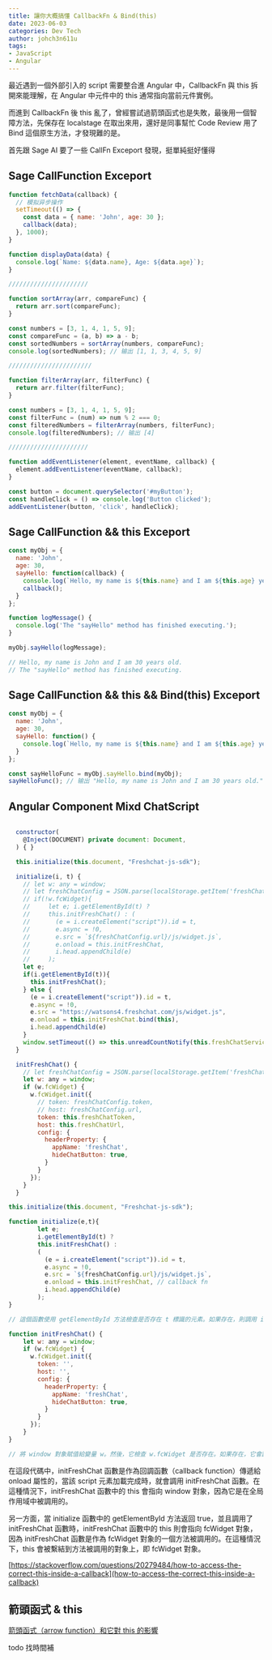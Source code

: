 ```yaml
---
title: 讓你大概搞懂 CallbackFn & Bind(this)
date: 2023-06-03
categories: Dev Tech
author: johch3n611u
tags:
- JavaScript
- Angular
---
```


最近遇到一個外部引入的 script 需要整合進 Angular 中，CallbackFn 與 this 拆開來能理解，在 Angular 中元件中的 this 通常指向當前元件實例。

而進到 CallbackFn 後 this 亂了，曾經嘗試過箭頭函式也是失敗，最後用一個智障方法，先保存在 localstage 在取出來用，還好是同事幫忙 Code Review 用了 Bind 這個原生方法，才發現難的是。

首先跟 Sage AI 要了一些 CallFn Exceport 發現，挺單純挺好懂得

## Sage CallFunction Exceport

```js
function fetchData(callback) {
  // 模拟异步操作
  setTimeout(() => {
    const data = { name: 'John', age: 30 };
    callback(data);
  }, 1000);
}

function displayData(data) {
  console.log(`Name: ${data.name}, Age: ${data.age}`);
}

//////////////////////

function sortArray(arr, compareFunc) {
  return arr.sort(compareFunc);
}

const numbers = [3, 1, 4, 1, 5, 9];
const compareFunc = (a, b) => a - b;
const sortedNumbers = sortArray(numbers, compareFunc);
console.log(sortedNumbers); // 输出 [1, 1, 3, 4, 5, 9]

///////////////////////

function filterArray(arr, filterFunc) {
  return arr.filter(filterFunc);
}

const numbers = [3, 1, 4, 1, 5, 9];
const filterFunc = (num) => num % 2 === 0;
const filteredNumbers = filterArray(numbers, filterFunc);
console.log(filteredNumbers); // 输出 [4]

//////////////////////

function addEventListener(element, eventName, callback) {
  element.addEventListener(eventName, callback);
}

const button = document.querySelector('#myButton');
const handleClick = () => console.log('Button clicked');
addEventListener(button, 'click', handleClick);
```

## Sage CallFunction && this Exceport

```js
const myObj = {
  name: 'John',
  age: 30,
  sayHello: function(callback) {
    console.log(`Hello, my name is ${this.name} and I am ${this.age} years old.`);
    callback();
  }
};

function logMessage() {
  console.log('The "sayHello" method has finished executing.');
}

myObj.sayHello(logMessage);

// Hello, my name is John and I am 30 years old.
// The "sayHello" method has finished executing.
```

## Sage CallFunction && this && Bind(this) Exceport

```js
const myObj = {
  name: 'John',
  age: 30,
  sayHello: function() {
    console.log(`Hello, my name is ${this.name} and I am ${this.age} years old.`);
  }
};

const sayHelloFunc = myObj.sayHello.bind(myObj);
sayHelloFunc(); // 输出 "Hello, my name is John and I am 30 years old."
```

## Angular Component Mixd ChatScript

```js

  constructor(
    @Inject(DOCUMENT) private document: Document,
  ) { }

  this.initialize(this.document, "Freshchat-js-sdk");

  initialize(i, t) {
    // let w: any = window;
    // let freshChatConfig = JSON.parse(localStorage.getItem('freshChatConfig'));
    // if(!w.fcWidget){
    //     let e; i.getElementById(t) ?
    //     this.initFreshChat() : (
    //       (e = i.createElement("script")).id = t,
    //       e.async = !0,
    //       e.src = `${freshChatConfig.url}/js/widget.js`,
    //       e.onload = this.initFreshChat,
    //       i.head.appendChild(e)
    //     );
    let e;
    if(i.getElementById(t)){
      this.initFreshChat();
    } else {
      (e = i.createElement("script")).id = t,
      e.async = !0,
      e.src = "https://watsons4.freshchat.com/js/widget.js",
      e.onload = this.initFreshChat.bind(this),
      i.head.appendChild(e)
    }
    window.setTimeout(() => this.unreadCountNotify(this.freshChatService), 3000);
  }

  initFreshChat() {
    // let freshChatConfig = JSON.parse(localStorage.getItem('freshChatConfig'));
    let w: any = window;
    if (w.fcWidget) {
      w.fcWidget.init({
        // token: freshChatConfig.token,
        // host: freshChatConfig.url,
        token: this.freshChatToken,
        host: this.freshChatUrl,
        config: {
          headerProperty: {
            appName: 'freshChat',
            hideChatButton: true,
          }
        }
      });
    }
  }
```

```js
this.initialize(this.document, "Freshchat-js-sdk");

function initialize(e,t){
        let e; 
        i.getElementById(t) ? 
        this.initFreshChat() : 
        (
          (e = i.createElement("script")).id = t,
          e.async = !0,
          e.src = `${freshChatConfig.url}/js/widget.js`,
          e.onload = this.initFreshChat, // callback fn
          i.head.appendChild(e)
        );
}

// 這個函數使用 getElementById 方法檢查是否存在 t 標識的元素。如果存在，則調用 initFreshChat 函数；否則，它會創建一個新的 script 元素，設置其 id、async 屬性和 src 屬性為指定的 URL，並將其添加到 head 元素中。當這個 script 元素完成加載時，它會調用 initFreshChat 函数。

function initFreshChat() {
    let w: any = window;
    if (w.fcWidget) {
      w.fcWidget.init({
        token: '',
        host: '',
        config: {
          headerProperty: {
            appName: 'freshChat',
            hideChatButton: true,
          }
        }
      });
    }
}

// 將 window 對象賦值給變量 w。然後，它檢查 w.fcWidget 是否存在。如果存在，它會調用 fcWidget.init 方法，並傳遞一個包含 token、host 和 config 屬性的對象。在此示例中，config 對象包含一個名為 headerProperty 的屬性，該屬性又包含兩個屬性：appName 和 hideChatButton，分別設置為 'freshChat' 和 true。這些屬性用於配置 Freshchat widget 的外觀和行為。
```

在這段代碼中，initFreshChat 函數是作為回調函數（callback function）傳遞給 onload 屬性的，當該 script 元素加載完成時，就會調用 initFreshChat 函數。在這種情況下，initFreshChat 函數中的 this 會指向 window 對象，因為它是在全局作用域中被調用的。

另一方面，當 initialize 函數中的 getElementById 方法返回 true，並且調用了 initFreshChat 函數時，initFreshChat 函數中的 this 則會指向 fcWidget 對象，因為 initFreshChat 函數是作為 fcWidget 對象的一個方法被調用的。在這種情況下，this 會被繫結到方法被調用的對象上，即 fcWidget 對象。

[https://stackoverflow.com/questions/20279484/how-to-access-the-correct-this-inside-a-callback](how-to-access-the-correct-this-inside-a-callback)

## 箭頭函式 & this

[箭頭函式（arrow function）和它對 this 的影響](https://pjchender.dev/javascript/js-arrow-function/)

todo 找時間補